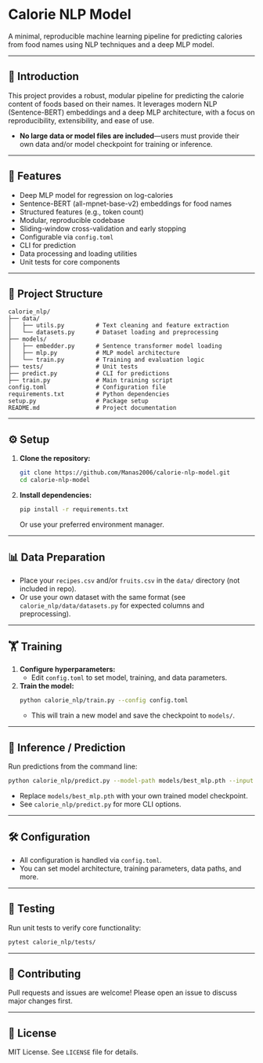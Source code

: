 # Calorie NLP Model

A minimal, reproducible machine learning pipeline for predicting calories from food names using NLP techniques and a deep MLP model.

---

## 🥗 Introduction
This project provides a robust, modular pipeline for predicting the calorie content of foods based on their names. It leverages modern NLP (Sentence-BERT) embeddings and a deep MLP architecture, with a focus on reproducibility, extensibility, and ease of use.

- **No large data or model files are included**—users must provide their own data and/or model checkpoint for training or inference.

---

## 🚀 Features
- Deep MLP model for regression on log-calories
- Sentence-BERT (all-mpnet-base-v2) embeddings for food names
- Structured features (e.g., token count)
- Modular, reproducible codebase
- Sliding-window cross-validation and early stopping
- Configurable via `config.toml`
- CLI for prediction
- Data processing and loading utilities
- Unit tests for core components

---

## 📁 Project Structure
```
calorie_nlp/
├── data/
│   ├── utils.py         # Text cleaning and feature extraction
│   └── datasets.py      # Dataset loading and preprocessing
├── models/
│   ├── embedder.py      # Sentence transformer model loading
│   ├── mlp.py           # MLP model architecture
│   └── train.py         # Training and evaluation logic
├── tests/               # Unit tests
├── predict.py           # CLI for predictions
├── train.py             # Main training script
config.toml              # Configuration file
requirements.txt         # Python dependencies
setup.py                 # Package setup
README.md                # Project documentation
```

---

## ⚙️ Setup
1. **Clone the repository:**
   ```sh
   git clone https://github.com/Manas2006/calorie-nlp-model.git
   cd calorie-nlp-model
   ```
2. **Install dependencies:**
   ```sh
   pip install -r requirements.txt
   ```
   Or use your preferred environment manager.

---

## 📊 Data Preparation
- Place your `recipes.csv` and/or `fruits.csv` in the `data/` directory (not included in repo).
- Or use your own dataset with the same format (see `calorie_nlp/data/datasets.py` for expected columns and preprocessing).

---

## 🏋️ Training
1. **Configure hyperparameters:**
   - Edit `config.toml` to set model, training, and data parameters.
2. **Train the model:**
   ```sh
   python calorie_nlp/train.py --config config.toml
   ```
   - This will train a new model and save the checkpoint to `models/`.

---

## 🔮 Inference / Prediction
Run predictions from the command line:
```sh
python calorie_nlp/predict.py --model-path models/best_mlp.pth --input "grilled chicken salad"
```
- Replace `models/best_mlp.pth` with your own trained model checkpoint.
- See `calorie_nlp/predict.py` for more CLI options.

---

## 🛠️ Configuration
- All configuration is handled via `config.toml`.
- You can set model architecture, training parameters, data paths, and more.

---

## 🧪 Testing
Run unit tests to verify core functionality:
```sh
pytest calorie_nlp/tests/
```

---

## 🤝 Contributing
Pull requests and issues are welcome! Please open an issue to discuss major changes first.

---

## 📄 License
MIT License. See `LICENSE` file for details. 